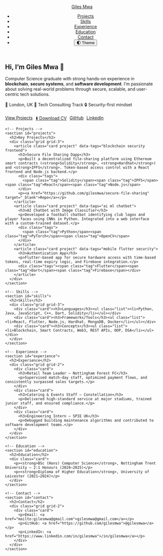 <!DOCTYPE html>
<html lang="en">
<head>
  <meta charset="utf-8" />
  <meta name="viewport" content="width=device-width, initial-scale=1" />
  <title>Giles Mwa — Portfolio</title>
  <meta name="description" content="Portfolio of Giles Mwa: blockchain, AI/ML, mobile, and backend development projects.">
  <meta name="author" content="Giles Mwa" />
  <meta name="color-scheme" content="light dark" />
  <style>
    /* Keep your original CSS — no major changes needed */
  </style>
</head>
<body>
  <header>
    <div class="container nav">
      <a class="brand" href="#home">Giles Mwa</a>
      <nav aria-label="Primary">
        <ul>
          <li><a href="#projects">Projects</a></li>
          <li><a href="#skills">Skills</a></li>
          <li><a href="#experience">Experience</a></li>
          <li><a href="#education">Education</a></li>
          <li><a href="#contact">Contact</a></li>
          <li><button id="themeToggle" class="btn" type="button">🌓 Theme</button></li>
        </ul>
      </nav>
    </div>
  </header>

  <main id="home" class="container">
    <!-- Hero -->
    <section class="hero">
      <div>
        <h1>Hi, I’m Giles Mwa 👋</h1>
        <p class="lead">Computer Science graduate with strong hands-on experience in <strong>blockchain</strong>, <strong>secure systems</strong>, and <strong>software development</strong>. I’m passionate about solving real-world problems through secure, scalable, and user-centric tech solutions.</p>
        <div style="margin:1rem 0 1.2rem;">
          <span class="chip">📍 London, UK</span>
          <span class="chip">🎯 Tech Consulting Track</span>
          <span class="chip">🔒 Security-first mindset</span>
        </div>
        <div style="display:flex; gap:.6rem; flex-wrap:wrap;">
          <a class="btn" href="#projects">View Projects</a>
          <a class="btn" href="./Giles-Mwa-CV.pdf" download>⬇️ Download CV</a>
          <a class="btn" href="https://github.com/gilesmwa" target="_blank" rel="noopener">GitHub</a>
          <a class="btn" href="https://www.linkedin.com/in/gilesmwa" target="_blank" rel="noopener">LinkedIn</a>
        </div>
      </div>
    </section>

    <!-- Projects -->
    <section id="projects">
      <h2>Key Projects</h2>
      <div class="grid grid-3">
        <article class="card project" data-tags="blockchain security frontend">
          <h3>Secure File Sharing Dapp</h3>
          <p>Built a decentralized file-sharing platform using Ethereum smart contracts (<strong>Solidity</strong>, <strong>Hardhat</strong>) and <strong>IPFS</strong>. Token-based access control with a React frontend and Node.js backend.</p>
          <div class="tags">
            <span class="tag">Solidity</span><span class="tag">IPFS</span><span class="tag">React</span><span class="tag">Node.js</span>
          </div>
          <p><a href="https://github.com/gilesmwa/secure-file-sharing" target="_blank">Repo</a></p>
        </article>
        <article class="card project" data-tags="ai ml chatbot">
          <h3>AI Chatbot with Image Classifier</h3>
          <p>Developed a football chatbot identifying club logos and player faces using CNNs in Python. Integrated into a web interface with a custom-trained dataset.</p>
          <div class="tags">
            <span class="tag">Python</span><span class="tag">PyTorch</span><span class="tag">OpenCV</span>
          </div>
        </article>
        <article class="card project" data-tags="mobile flutter security">
          <h3>Authentication App</h3>
          <p>Flutter-based app for secure hardware access with time-based tokens, real-time expiry logic, and Firebase integration.</p>
          <div class="tags"><span class="tag">Flutter</span><span class="tag">Dart</span><span class="tag">Firebase</span></div>
        </article>
      </div>
    </section>

    <!-- Skills -->
    <section id="skills">
      <h2>Skills</h2>
      <div class="grid grid-3">
        <div class="card"><h3>Languages</h3><ul class="list"><li>Python, Java, JavaScript, C++, Dart, Solidity</li></ul></div>
        <div class="card"><h3>Frameworks/Tools</h3><ul class="list"><li>React, Flutter, Node.js, Hardhat, MongoDB, Docker</li></ul></div>
        <div class="card"><h3>Concepts</h3><ul class="list"><li>Blockchain, Smart Contracts, Web3, REST APIs, OOP, DSA</li></ul></div>
      </div>
    </section>

    <!-- Experience -->
    <section id="experience">
      <h2>Experience</h2>
      <div class="grid grid-2">
        <div class="card">
          <h3>Retail Team Leader — Nottingham Forest FC</h3>
          <p>Supervised match-day staff, optimized payment flows, and consistently surpassed sales targets.</p>
        </div>
        <div class="card">
          <h3>Catering & Events Staff — Constellation</h3>
          <p>Delivered high-standard service at major stadiums, trained junior staff, and ensured compliance.</p>
        </div>
        <div class="card">
          <h3>Engineering Intern — SPIE UK</h3>
          <p>Debugged building maintenance algorithms and contributed to software development teams.</p>
        </div>
      </div>
    </section>

    <!-- Education -->
    <section id="education">
      <h2>Education</h2>
      <div class="card">
        <p><strong>BSc (Hons) Computer Science</strong>, Nottingham Trent University — 2:1 Honours (2024–2025)</p>
        <p><strong>Diploma of Higher Education</strong>, University of Leicester (2021–2024)</p>
      </div>
    </section>

    <!-- Contact -->
    <section id="contact">
      <h2>Contact</h2>
      <div class="grid grid-2">
        <div class="card">
          <p>Email: <a href="mailto:gilesmwa@gmail.com">gilesmwa@gmail.com</a></p>
          <p>GitHub: <a href="https://github.com/gilesmwa">@gilesmwa</a></p>
          <p>LinkedIn: <a href="https://www.linkedin.com/in/gilesmwa">/in/gilesmwa</a></p>
        </div>
      </div>
    </section>
  </main>
</body>
</html>
